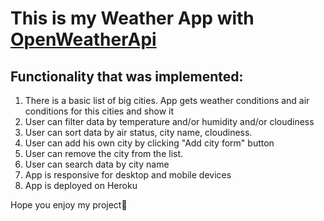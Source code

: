 # This is my Weather App with <a href="https://openweathermap.org/">OpenWeatherApi</a>

## Functionality that was implemented:
  1) There is a basic list of big cities. App gets weather conditions and air conditions for this cities and show it
  2) User can filter data by temperature and/or humidity and/or cloudiness
  3) User can sort data by air status, city name, cloudiness.
  4) User can add his own city by clicking "Add city form" button
  5) User can remove the city from the list.
  6) User can search data by city name
  7) App is responsive for desktop and mobile devices
  8) App is deployed on Heroku

  Hope you enjoy my project🙌
